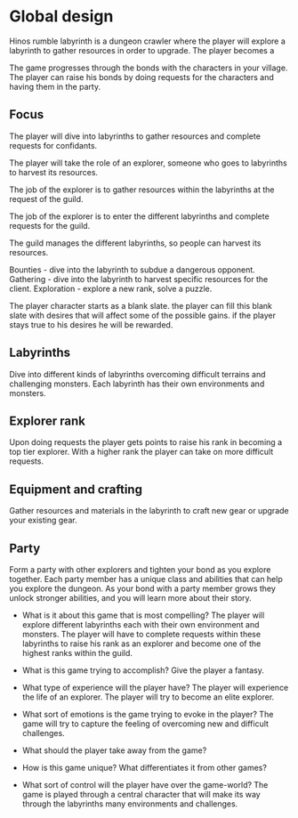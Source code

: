 # Global design

Hinos rumble labyrinth is a dungeon crawler where the player will explore a labyrinth to gather resources in order to upgrade. The player becomes a 

The game progresses through the bonds with the characters in your village. The player can raise his bonds by doing requests for the characters and having them in the party.

## Focus
The player will dive into labyrinths to gather resources and complete requests for confidants.

The player will take the role of an explorer, someone who goes to labyrinths to harvest its resources.

The job of the explorer is to gather resources within the labyrinths at the request of the guild. 

The job of the explorer is to enter the different labyrinths and complete requests for the guild. 

The guild manages the different labyrinths, so people can harvest its resources.

Bounties - dive into the labyrinth to subdue a dangerous opponent.
Gathering - dive into the labyrinth to harvest specific resources for the client.
Exploration - explore a new rank, solve a puzzle.

The player character starts as a blank slate. the player can fill this blank slate with desires that will affect some of the possible gains. if the player stays true to his desires he will be rewarded.

## Labyrinths
Dive into different kinds of labyrinths overcoming difficult terrains and challenging monsters. Each labyrinth has their own environments and monsters.

## Explorer rank
Upon doing requests the player gets points to raise his rank in becoming a top tier explorer. With a higher rank the player can take on more difficult requests.

## Equipment and crafting
Gather resources and materials in the labyrinth to craft new gear or upgrade your existing gear.

## Party
Form a party with other explorers and tighten your bond as you explore together. Each party member has a unique class and abilities that can help you explore the dungeon. As your bond with a party member grows they unlock stronger abilities, and you will learn more about their story.

- What is it about this game that is most compelling?
The player will explore different labyrinths each with their own environment and monsters. The player will have to complete requests within these labyrinths to raise his rank as an explorer and become one of the highest ranks within the guild.

- What is this game trying to accomplish?
Give the player a fantasy.

- What type of experience will the player have?
The player will experience the life of an explorer. The player will try to become an elite explorer.

- What sort of emotions is the game trying to evoke in the player?
The game will try to capture the feeling of overcoming new and difficult challenges.

- What should the player take away from the game?


- How is this game unique? What differentiates it from other games?


- What sort of control will the player have over the game-world?
The game is played through a central character that will make its way through the labyrinths many environments and challenges.